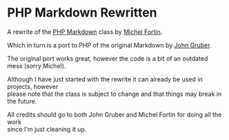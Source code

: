 PHP Markdown Rewritten
======================

A rewrite of the [PHP Markdown][1] class by [Michel Fortin][2].

Which in turn is a port to PHP of the original Markdown by [John Gruber][3].

The original port works great, however the code is a bit of an outdated mess (sorry Michel).

Although I have just started with the rewrite it can already be used in projects, however  
please note that the class is subject to change and that things may break in  
the future.

All credits should go to both John Gruber and Michel Fortin for doing all the work  
since I'm just cleaning it up.

[1]:https://github.com/michelf/php-markdown
[2]:http://michelf.com
[3]:http://daringfireball.net/projects/markdown